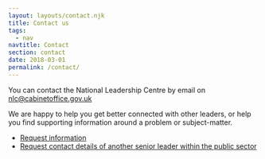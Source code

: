 ```yaml
---
layout: layouts/contact.njk
title: Contact us
tags:
  - nav
navtitle: Contact
section: contact
date: 2018-03-01
permalink: /contact/
---
```


You can contact the National Leadership Centre by email on [nlc@cabinetoffice.gov.uk](mailto:nlc@cabinetoffice.gov.uk)

We are happy to help you get better connected with other leaders, or help you find supporting information around a problem or subject-matter.

* [Request information](/contact/information)
* [Request contact details of another senior leader within the public sector](/contact/person)

